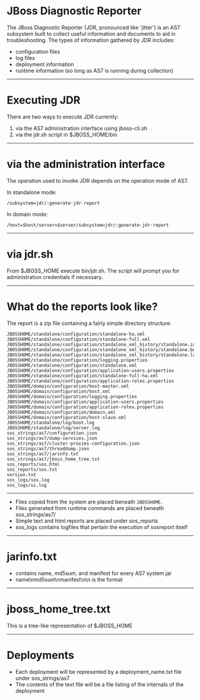 # JBoss Diagnostic Reporter

The JBoss Diagnostic Reporter (JDR, pronounced like 'jitter') is an AS7 subsystem built to collect useful information and documents to aid in troubleshooting. The types of information gathered by JDR includes:

* configuration files
* log files
* deployment information
* runtime information (so long as AS7 is running during collection)

---

# Executing JDR

There are two ways to execute JDR currently:

1. via the AS7 administration interface using jboss-cli.sh
2. via the jdr.sh script in $JBOSS_HOME/bin

---

# via the administration interface

The operation used to invoke JDR depends on the operation mode of AS7.

In standalone mode:

    /subsystem=jdr/:generate-jdr-report

In domain mode:

    /host=$host/server=$server/subsystem=jdr/:generate-jdr-report

---

# via jdr.sh

From $JBOSS_HOME execute bin/jdr.sh. The script will prompt you for administration credentials if necessary.

---

# What do the reports look like?

The report is a zip file containing a fairly simple directory structure:

    JBOSSHOME/standalone/configuration/standalone-ha.xml
    JBOSSHOME/standalone/configuration/standalone-full.xml
    JBOSSHOME/standalone/configuration/standalone_xml_history/standalone.initial.xml
    JBOSSHOME/standalone/configuration/standalone_xml_history/standalone.boot.xml
    JBOSSHOME/standalone/configuration/standalone_xml_history/standalone.last.xml
    JBOSSHOME/standalone/configuration/logging.properties
    JBOSSHOME/standalone/configuration/standalone.xml
    JBOSSHOME/standalone/configuration/application-users.properties
    JBOSSHOME/standalone/configuration/standalone-full-ha.xml
    JBOSSHOME/standalone/configuration/application-roles.properties
    JBOSSHOME/domain/configuration/host-master.xml
    JBOSSHOME/domain/configuration/host.xml
    JBOSSHOME/domain/configuration/logging.properties
    JBOSSHOME/domain/configuration/application-users.properties
    JBOSSHOME/domain/configuration/application-roles.properties
    JBOSSHOME/domain/configuration/domain.xml
    JBOSSHOME/domain/configuration/host-slave.xml
    JBOSSHOME/standalone/log/boot.log
    JBOSSHOME/standalone/log/server.log
    sos_strings/as7/configuration.json
    sos_strings/as7/dump-services.json
    sos_strings/as7/cluster-proxies-configuration.json
    sos_strings/as7/threaddump.json
    sos_strings/as7/jarinfo.txt
    sos_strings/as7/jboss_home_tree.txt
    sos_reports/sos.html
    sos_reports/sos.txt
    version.txt
    sos_logs/sos.log
    sos_logs/ui.log

---

* Files copied from the system are placed beneath `JBOSSHOME`.
* Files generated from runtime commands are placed beneath sos_strings/as7/
* Simple text and html reports are placed under sos_reports
* sos_logs contains logfiles that pertain the execution of sosreport itself

---

# jarinfo.txt

* contains name, md5sum, and manifest for every AS7 system jar
* name\nmd5sum\nmanifest\n\n is the format

---

# jboss_home_tree.txt

This is a tree-like representation of $JBOSS_HOME

---

# Deployments

* Each deployment will be represented by a deployment_name.txt file under sos_strings/as7
* The contents of the text file will be a file listing of the internals of the deployment
